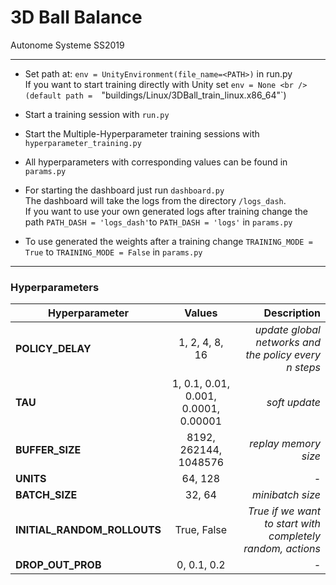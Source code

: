 # 3D Ball Balance
Autonome Systeme SS2019
___

- Set path at: `env = UnityEnvironment(file_name=<PATH>)` in run.py
<br /> If you want to start training directly with Unity set `env = None
<br />(default path =  `"buildings/Linux/3DBall_train_linux.x86_64"`)

- Start a training session with `run.py`

- Start the Multiple-Hyperparameter training sessions with `hyperparameter_training.py`

- All hyperparameters with corresponding values can be found in `params.py`

- For starting the dashboard just run `dashboard.py`
<br/> The dashboard will take the logs from the directory `/logs_dash`. 
<br/>If you want to use your own generated logs after training change the path `PATH_DASH = 'logs_dash'`to `PATH_DASH = 'logs'` in `params.py`

- To use generated the weights after a training change `TRAINING_MODE = True` to `TRAINING_MODE = False` in `params.py`
___


### Hyperparameters

| Hyperparameter| Values| Description  |
| ------------- |:-------------:| -----:|
|**POLICY_DELAY**| 1, 2, 4, 8, 16 | _update global networks  and the policy every n steps_ |
| **TAU**| 1, 0.1, 0.01, 0.001, 0.0001, 0.00001| _soft update_ |
| **BUFFER_SIZE**| 8192, 262144, 1048576| _replay memory size_ |
| **UNITS**| 64, 128| _-_ |
| **BATCH_SIZE**| 32, 64| _minibatch size_ |
| **INITIAL_RANDOM_ROLLOUTS**| True, False| _True if we want to start with completely random, actions_ |
| **DROP_OUT_PROB**| 0, 0.1, 0.2| _-_ |


